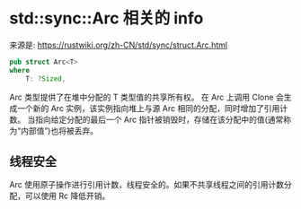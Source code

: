 # std::sync::Arc 相关的 info
来源是:
https://rustwiki.org/zh-CN/std/sync/struct.Arc.html

```rust
pub struct Arc<T>
where
    T: ?Sized,
```
Arc<T> 类型提供了在堆中分配的 T 类型值的共享所有权。
在 Arc 上调用 Clone 会生成一个新的 Arc 实例，该实例指向堆上与源 Arc 相同的分配，同时增加了引用计数。
当指向给定分配的最后一个 Arc 指针被销毁时，存储在该分配中的值(通常称为“内部值”)也将被丢弃。

## 线程安全
Arc<T> 使用原子操作进行引用计数，线程安全的。如果不共享线程之间的引用计数分配，可以使用 Rc<T> 降低开销。